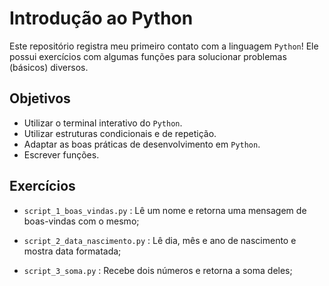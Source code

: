 # Introdução ao Python

Este repositório registra meu primeiro contato com a linguagem `Python`! Ele possui exercícios com algumas funções para solucionar problemas (básicos) diversos.

## Objetivos

- Utilizar o terminal interativo do `Python`.
- Utilizar estruturas condicionais e de repetição.
- Adaptar as boas práticas de desenvolvimento em `Python`.
- Escrever funções.

## Exercícios

- `script_1_boas_vindas.py` : Lê um nome e retorna uma mensagem de boas-vindas com o mesmo;

- `script_2_data_nascimento.py` : Lê dia, mês e ano de nascimento e mostra data formatada;

- `script_3_soma.py` : Recebe dois números e retorna a soma deles;
